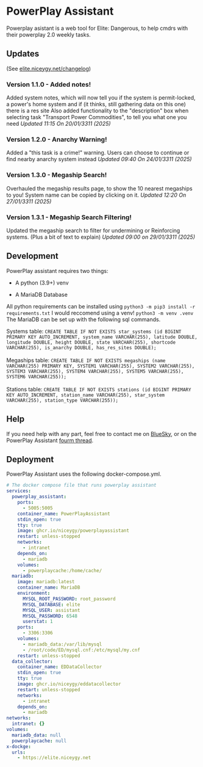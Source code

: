 # PowerPlay Assistant

Powerplay asistant is a web tool for Elite: Dangerous, to help cmdrs with their powerplay 2.0 weekly tasks.

## Updates

(See [elite.niceygy.net/changelog](https://elite.niceygy.net/changelog))

### Version 1.1.0 - Added notes!

Added system notes, which will now tell you if the system is permit-locked, a power's home system and if (it thinks, still gathering data on this one) there is a res site
Also added functionality to the "description" box when selecting task "Transport Power Commodities", to tell you what one you need
<i>Updated 11:15 On 20/01/3311 (2025)</i>
<br>

### Version 1.2.0 - Anarchy Warning!

Added a "this task is a crime!" warning. Users can choose to continue or find  nearby anarchy system instead
<i>Updated 09:40 On 24/01/3311 (2025)</i>
<br>

### Version 1.3.0 - Megaship Search!

Overhauled the megaship results page, to show the 10 nearest megaships to you!
System name can be copied by clicking on it.
<i>Updated 12:20 On 27/01/3311 (2025)</i>
<br>

### Version 1.3.1 - Megaship Search Filtering!

Updated the megaship search to filter for undermining or Reinforcing systems.
(Plus a bit of text to explain)
<i>Updated 09:00 on 29/01/3311 (2025)</i>

## Development

PowerPlay assistant requires two things:

- A python (3.9+) venv

- A MariaDB Database

All python requirements can be installed using `python3 -m pip3 install -r requirements.txt`
I would reccomend using a venv! `python3 -m venv .venv`
The MariaDB can be set up with the following sql commands.

Systems table: `CREATE TABLE IF NOT EXISTS star_systems (id BIGINT PRIMARY KEY AUTO_INCREMENT, system_name VARCHAR(255), latitude DOUBLE, longitude DOUBLE, height DOUBLE, state VARCHAR(255), shortcode VARCHAR(255), is_anarchy DOUBLE, has_res_sites DOUBLE);`
<br></br>
Megaships table: `CREATE TABLE IF NOT EXISTS megaships (name VARCHAR(255) PRIMARY KEY, SYSTEM1 VARCHAR(255), SYSTEM2 VARCHAR(255), SYSTEM3 VARCHAR(255), SYSTEM4 VARCHAR(255), SYSTEM5 VARCHAR(255), SYSTEM6 VARCHAR(255));`
<br></br>
Stations table: `CREATE TABLE IF NOT EXISTS stations (id BIGINT PRIMARY KEY AUTO_INCREMENT, station_name VARCHAR(255), star_system VARCHAR(255), station_type VARCHAR(255));`

## Help

If you need help with any part, feel free to contact me on [BlueSky](https://go.niceygy.net/bsky), or on the PowerPlay Assistant [fourm thread](https://forums.frontier.co.uk/threads/powerplay-2-0-activities.629227/).

## Deployment

PowerPlay Assistant uses the following docker-compose.yml.

``` yaml
# The docker compose file that runs powerplay assistant
services:
  powerplay_assistant:
    ports:
      - 5005:5005
    container_name: PowerPlayAssistant
    stdin_open: true
    tty: true
    image: ghcr.io/niceygy/powerplayassistant
    restart: unless-stopped
    networks:
      - intranet
    depends_on:
      - mariadb
    volumes:
      - powerplaycache:/home/cache/
  mariadb:
    image: mariadb:latest
    container_name: MariaDB
    environment:
      MYSQL_ROOT_PASSWORD: root_password
      MYSQL_DATABASE: elite
      MYSQL_USER: assistant
      MYSQL_PASSWORD: 6548
      userstat: 1
    ports:
      - 3306:3306
    volumes:
      - mariadb_data:/var/lib/mysql
      - /root/code/ED/mysql.cnf:/etc/mysql/my.cnf
    restart: unless-stopped
  data_collector:
    container_name: EDDataCollector
    stdin_open: true
    tty: true
    image: ghcr.io/niceygy/eddatacollector
    restart: unless-stopped
    networks:
      - intranet
    depends_on:
      - mariadb
networks:
  intranet: {}
volumes:
  mariadb_data: null
  powerplaycache: null
x-dockge:
  urls:
    - https://elite.niceygy.net
```